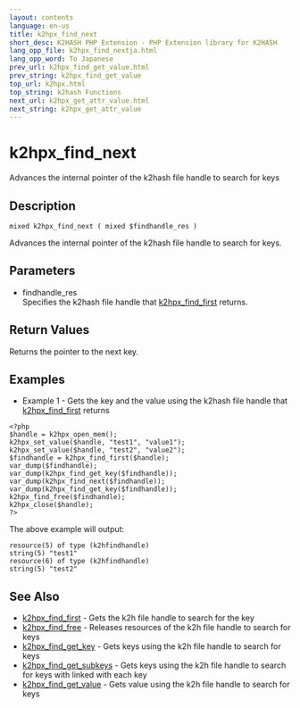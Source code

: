 ```yaml
---
layout: contents
language: en-us
title: k2hpx_find_next
short_desc: K2HASH PHP Extension - PHP Extension library for K2HASH
lang_opp_file: k2hpx_find_nextja.html
lang_opp_word: To Japanese
prev_url: k2hpx_find_get_value.html
prev_string: k2hpx_find_get_value
top_url: k2hpx.html
top_string: k2hash Functions
next_url: k2hpx_get_attr_value.html
next_string: k2hpx_get_attr_value
---
```


# k2hpx_find_next
Advances the internal pointer of the k2hash file handle to search for keys

## Description

```
mixed k2hpx_find_next ( mixed $findhandle_res )
```

Advances the internal pointer of the k2hash file handle to search for keys. 

## Parameters
- findhandle_res  
Specifies the k2hash file handle that [k2hpx_find_first](k2hpx_find_first.html) returns.

## Return Values
Returns the pointer to the next key. 

## Examples
- Example 1 - Gets the key and the value using the k2hash file handle that [k2hpx_find_first](k2hpx_find_first.html) returns

```
<?php
$handle = k2hpx_open_mem();
k2hpx_set_value($handle, "test1", "value1");
k2hpx_set_value($handle, "test2", "value2");
$findhandle = k2hpx_find_first($handle);
var_dump($findhandle);
var_dump(k2hpx_find_get_key($findhandle));
var_dump(k2hpx_find_next($findhandle));
var_dump(k2hpx_find_get_key($findhandle));
k2hpx_find_free($findhandle);
k2hpx_close($handle);
?>
```

The above example will output:

```
resource(5) of type (k2hfindhandle)
string(5) "test1"
resource(6) of type (k2hfindhandle)
string(5) "test2"
```


## See Also
- [k2hpx_find_first](k2hpx_find_first.html) - Gets the k2h file handle to search for the key
- [k2hpx_find_free](k2hpx_find_free.html) - Releases resources of the k2h file handle to search for keys
- [k2hpx_find_get_key](k2hpx_find_get_key.html) - Gets keys using the k2h file handle to search for keys
- [k2hpx_find_get_subkeys](k2hpx_find_get_subkeys.html) - Gets keys using the k2h file handle to search for keys with linked with each key
- [k2hpx_find_get_value](k2hpx_find_get_value.html) - Gets value using the k2h file handle to search for keys
